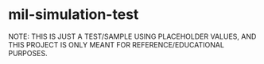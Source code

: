# mil-simulation-test
NOTE: THIS IS JUST A TEST/SAMPLE USING PLACEHOLDER VALUES, AND THIS PROJECT IS ONLY MEANT FOR REFERENCE/EDUCATIONAL PURPOSES.
